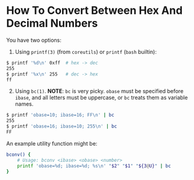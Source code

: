 # How To Convert Between Hex And Decimal Numbers

You have two options:

1. Using `printf(3)` (from `coreutils`) or `printf` (`bash` builtin):
```bash
$ printf '%d\n' 0xff  # hex -> dec
255
$ printf '%x\n' 255   # dec -> hex
ff
```

2. Using `bc(1)`. **NOTE**: `bc` is very picky. `obase` must be specified
   before `ibase`, and all letters must be uppercase, or `bc` treats them as
   variable names.
```bash
$ printf 'obase=10; ibase=16; FF\n' | bc
255
$ printf 'obase=16; ibase=10; 255\n' | bc
FF
```

An example utility function might be:
```bash
bconv() {
    # Usage: bconv <ibase> <obase> <number>
    printf 'obase=%d; ibase=%d; %s\n' "$2" "$1" "${3@U}" | bc
}
```
